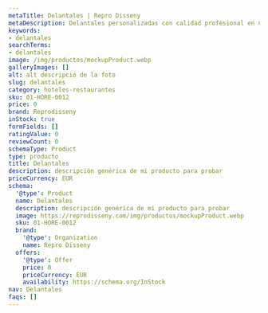 ```yaml
---
metaTitle: Delantales | Repro Disseny
metaDescription: Delantales personalizadas con calidad profesional en Cataluña.
keywords:
- delantales
searchTerms:
- delantales
image: /img/productos/mockupProduct.webp
galleryImages: []
alt: alt descripció de la foto
slug: delantales
category: hoteles-restaurantes
sku: 01-HORE-0012
price: 0
brand: Reprodisseny
inStock: true
formFields: []
ratingValue: 0
reviewCount: 0
schemaType: Product
type: producto
title: Delantales
description: descripción genérica de mi producto para probar
priceCurrency: EUR
schema:
  '@type': Product
  name: Delantales
  description: descripción genérica de mi producto para probar
  image: https://reprodisseny.com/img/productos/mockupProduct.webp
  sku: 01-HORE-0012
  brand:
    '@type': Organization
    name: Repro Disseny
  offers:
    '@type': Offer
    price: 0
    priceCurrency: EUR
    availability: https://schema.org/InStock
nav: Delantales
faqs: []
---
```

